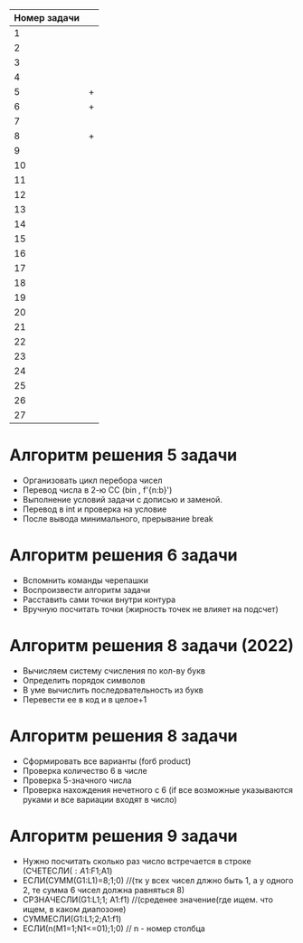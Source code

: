 | Номер задачи |  |
| - | - |
|1 | |
|2| |
|3 | |
|4 | |
|5 | + |
|6 |+ |
|7 | |
|8 |+ |
|9 | |
|10 | |
|11 | |
|12 | |
|13 | |
|14 | |
|15 | |
|16 | |
|17 | |
|18 | |
|19 | |
|20 | |
|21 | |
|22 | |
|23 | |
|24 | |
|25 | |
|26 | |
|27 | |

# Алгоритм решения 5 задачи
- Организовать цикл перебора чисел
- Перевод числа в 2-ю СС (bin , f'{n:b}')
- Выполнение условий задачи с дописью и заменой.
- Перевод в int и проверка на условие
- После вывода минимального, прерывание break

# Алгоритм решения 6 задачи
- Вспомнить команды черепашки
- Воспроизвести алгоритм задачи
- Расставить сами точки внутри контура
- Вручную посчитать точки
(жирность точек не влияет на подсчет)

# Алгоритм решения 8 задачи (2022)
-  Вычисляем систему счисления по кол-ву букв
- Определить порядок символов
- В уме вычислить последовательность из букв
- Перевести ее в код и в целое+1

# Алгоритм решения 8 задачи 
- Сформировать все варианты (forб product)
- Проверка количество 6 в числе
- Проверка 5-значного числа
- Проверка нахождения нечетного с 6 (if все возможные указываются руками и все вариации входят в число)
# Алгоритм решения 9 задачи
- Нужно посчитать сколько раз число встречается в строке (СЧЕТЕСЛИ($:A1:$F1;A1)
- ЕСЛИ(СУММ(G1:L1)=8;1;0) //(тк у всех чисел длжно быть 1, а у одного 2, те сумма 6 чисел должна равняться 8)
- СРЗНАЧЕСЛИ(G1:L1;1; A1:f1) //(среденее значение(где ищем. что ищем, в каком диапозоне)
- СУММЕСЛИ(G1:L1;2;A1:f1)
- ЕСЛИ(n(M1=1;N1<=01);1;0) // n - номер столбца
